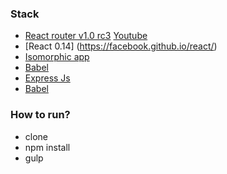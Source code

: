 ### Stack ###

* [React router v1.0 rc3](https://github.com/rackt/react-router) [Youtube](https://www.youtube.com/watch?v=XZfvW1a8Xac&index=7&list=PLb0IAmt7-GS1cbw4qonlQztYV1TAW0sCr)
* [React 0.14] (https://facebook.github.io/react/)
* [Isomorphic app](https://www.google.lt/search?q=what+is+isomorphic+javascript)
* [Babel](https://babeljs.io/)
* [Express Js](http://expressjs.com/)
* [Babel](https://babeljs.io/)

### How to run? ###
* clone
* npm install
* gulp
